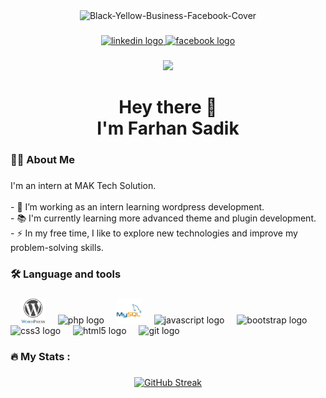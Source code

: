 <div align="center">
 <img src="https://i.ibb.co.com/179MTH3/Black-Yellow-Business-Facebook-Cover.png" alt="Black-Yellow-Business-Facebook-Cover" border="0">
</div>

###

<div align="center">
  <a href="#" target="_blank">
    <img src="https://img.shields.io/static/v1?message=LinkedIn&logo=linkedin&label=&color=0077B5&logoColor=white&labelColor=&style=for-the-badge" height="25" alt="linkedin logo" />
  </a>
  <a href="#" target="_blank">
    <img src="https://img.shields.io/static/v1?message=Facebook&logo=facebook&label=&color=1877F2&logoColor=white&labelColor=&style=for-the-badge" height="25" alt="facebook logo" />
  </a>
</div>

###

<div align="center">
  
  <img src="https://visitor-badge.laobi.icu/badge?page_id=mdfarhan01.mdfarhan01"/>
</div>

###

<h1 align="center">Hey there 👋 <br> I'm Farhan Sadik</h1>

###

<h3 align="left">👩‍💻  About Me</h3>

###

<p align="left">I'm an intern at MAK Tech Solution.<br><br>- 🔭 I’m working as an intern learning wordpress development.<br>- 📚 I'm currently learning more advanced theme and plugin development.<br>- ⚡ In my free time, I like to explore new technologies and improve my problem-solving skills.</p>

###

<h3 align="left">🛠 Language and tools</h3>

###

<div align="left">
  <img width="12" />
  <img src="https://raw.githubusercontent.com/devicons/devicon/master/icons/wordpress/wordpress-original.svg" height="40" alt="wordpress logo" />
  <img width="12" />
  <img src="https://cdn.jsdelivr.net/gh/devicons/devicon/icons/php/php-original.svg" height="40" alt="php logo" />
  <img width="12" />
  <img src="https://raw.githubusercontent.com/devicons/devicon/master/icons/mysql/mysql-original-wordmark.svg" height="40" alt="mysql logo" />
  <img width="12" />
  <img src="https://cdn.jsdelivr.net/gh/devicons/devicon/icons/javascript/javascript-original.svg" height="40" alt="javascript logo" />
  <img width="12" />
  <img src="https://cdn.jsdelivr.net/gh/devicons/devicon/icons/bootstrap/bootstrap-original.svg" height="40" alt="bootstrap logo" />
  <img width="12" />
  <img src="https://cdn.jsdelivr.net/gh/devicons/devicon/icons/css3/css3-original.svg" height="40" alt="css3 logo" />
  <img width="12" />
  <img src="https://cdn.jsdelivr.net/gh/devicons/devicon/icons/html5/html5-original.svg" height="40" alt="html5 logo" />
  <img width="12" />
  <img src="https://cdn.jsdelivr.net/gh/devicons/devicon/icons/git/git-original.svg" height="40" alt="git logo" />
</div>

###

<h3 align="left">🔥   My Stats :</h3>

###

<div align="center">
<a href="https://git.io/streak-stats"><img src="https://streak-stats.demolab.com?user=mdfarhan01&date_format=M%20j%5B%2C%20Y%5D&type=png" alt="GitHub Streak" /></a></div>
